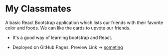 # My Classmates
A basic React Bootstrap application which lists our friends with their favorite color and foods. We can like the cards to upvote our friends.
* It's a good way of learning bootstrap and React.

* Deployed on GitHub Pages. Preview Link -> [someting]()